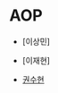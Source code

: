 # AOP

- [이상민]

- [이재현]

- [권수현](https://github.com/GDSC-KNU/3rd-study-backend-2/files/13373406/6.pdf)
